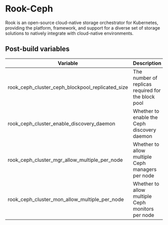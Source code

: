 # Rook-Ceph

Rook is an open-source cloud-native storage orchestrator for Kubernetes, providing the platform, framework, and support for a diverse set of storage solutions to natively integrate with cloud-native environments.

## Post-build variables

| Variable                                         | Description                                        | Default | Required |
| ------------------------------------------------ | -------------------------------------------------- | :-----: | :------: |
| rook_ceph_cluster_ceph_blockpool_replicated_size | The number of replicas required for the block pool |    1    |    ✕     |
| rook_ceph_cluster_enable_discovery_daemon        | Whether to enable the Ceph discovery daemon        |  true   |    ✕     |
| rook_ceph_cluster_mgr_allow_multiple_per_node    | Whether to allow multiple Ceph managers per node   |  true   |    ✕     |
| rook_ceph_cluster_mon_allow_multiple_per_node    | Whether to allow multiple Ceph monitors per node   |  true   |    ✕     |
